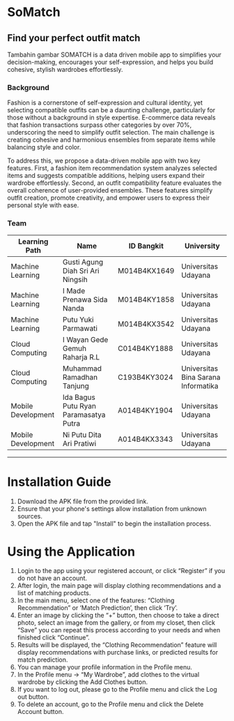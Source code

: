 # SoMatch
## Find your perfect outfit match

Tambahin gambar
SOMATCH is a data driven mobile app to simplifies your decision-making, encourages your self-expression, and helps you build cohesive, stylish wardrobes effortlessly.
### Background
Fashion is a cornerstone of self-expression and cultural identity, yet selecting compatible outfits can be a daunting challenge, particularly for those without a background in style expertise. E-commerce data reveals that fashion transactions surpass other categories by over 70%, underscoring the need to simplify outfit selection. The main challenge is creating cohesive and harmonious ensembles from separate items while balancing style and color.

To address this, we propose a data-driven mobile app with two key features. First, a fashion item recommendation system analyzes selected items and suggests compatible additions, helping users expand their wardrobe effortlessly. Second, an outfit compatibility feature evaluates the overall coherence of user-provided ensembles. These features simplify outfit creation, promote creativity, and empower users to express their personal style with ease.

### Team

|   Learning Path    | Name                                  | ID Bangkit       |              University              | 
| ------------------ | --------------------------------------|------------------|--------------------------------------|
| Machine Learning   |Gusti Agung Diah Sri Ari Ningsih       |M014B4KX1649      |          Universitas Udayana         |
| Machine Learning   |I Made Prenawa Sida Nanda              |M014B4KY1858      |          Universitas Udayana         |
| Machine Learning   |Putu Yuki Parmawati                    |M014B4KX3542      |          Universitas Udayana         |
| Cloud Computing    |I Wayan Gede Gemuh Raharja R.L         |C014B4KY1888      |          Universitas Udayana         |
| Cloud Computing    |Muhammad Ramadhan Tanjung              |C193B4KY3024      | Universitas Bina Sarana Informatika  |
| Mobile Development |Ida Bagus Putu Ryan Paramasatya Putra  |A014B4KY1904      |          Universitas Udayana         |
| Mobile Development |Ni Putu Dita Ari Pratiwi               |A014B4KX3343      |          Universitas Udayana         |

***

# Installation Guide
1. Download the APK file from the provided link.
2. Ensure that your phone's settings allow installation from unknown sources.
3. Open the APK file and tap "Install" to begin the installation process.

# Using the Application
1. Login to the app using your registered account, or click “Register” if you do not have an account.   
2. After login, the main page will display clothing recommendations and a list of matching products.  
3. In the main menu, select one of the features: “Clothing Recommendation” or ‘Match Prediction’, then click ‘Try’.   
4. Enter an image by clicking the “+” button, then choose to take a direct photo, select an image from the gallery, or from my closet, then click “Save” you can repeat this process according to your needs and when finished click “Continue”.   
5. Results will be displayed, the “Clothing Recommendation” feature will display recommendations with purchase links, or predicted results for match prediction.   
6. You can manage your profile information in the Profile menu.   
7. In the Profile menu -> “My Wardrobe”, add clothes to the virtual wardrobe by clicking the Add Clothes button. 
8. If you want to log out, please go to the Profile menu and click the Log out button.   
9. To delete an account, go to the Profile menu and click the Delete Account button.  
